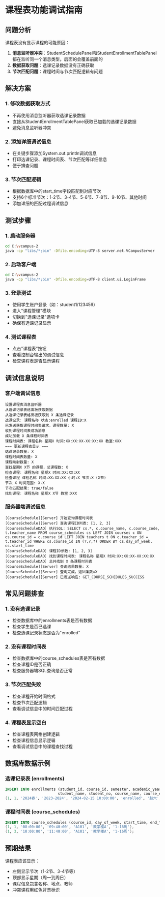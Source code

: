 # 课程表功能调试指南

## 问题分析

课程表没有显示课程的可能原因：

1. **消息监听器冲突**：StudentSchedulePanel和StudentEnrollmentTablePanel都在监听同一个消息类型，后面的会覆盖前面的
2. **数据获取问题**：选课记录数据没有正确获取
3. **节次匹配问题**：课程时间与节次匹配逻辑有问题

## 解决方案

### 1. 修改数据获取方式
- 不再使用消息监听器获取选课记录数据
- 直接从StudentEnrollmentTablePanel获取已加载的选课记录数据
- 避免消息监听器冲突

### 2. 添加详细调试信息
- 在关键步骤添加System.out.println调试信息
- 打印选课记录、课程时间表、节次匹配等详细信息
- 便于排查问题

### 3. 节次匹配逻辑
- 根据数据库中的start_time字段匹配到对应节次
- 支持6个标准节次：1-2节、3-4节、5-6节、7-8节、9-10节、其他时间
- 添加详细的匹配过程调试信息

## 测试步骤

### 1. 启动服务器
```bash
cd C:\vcampus-2
java -cp "libs/*;bin" -Dfile.encoding=UTF-8 server.net.VCampusServer
```

### 2. 启动客户端
```bash
cd C:\vcampus-2
java -cp "libs/*;bin" -Dfile.encoding=UTF-8 client.ui.LoginFrame
```

### 3. 登录测试
- 使用学生账户登录（如：student1/123456）
- 进入"课程管理"模块
- 切换到"选课记录"选项卡
- 确保有选课记录显示

### 4. 测试课程表
- 点击"课程表"按钮
- 查看控制台输出的调试信息
- 检查课程表是否显示课程

## 调试信息说明

### 客户端调试信息
```
设置课程表消息监听器
从选课记录表格面板获取数据
从选课记录表格面板获取到 X 条选课记录
选课记录: 课程名称 状态:enrolled 课程ID:X
已发送获取课程时间表请求，课程数量: X
收到课程时间表成功消息
成功加载 X 条课程时间表
课程时间表: 课程名称 星期X 时间:XX:XX:XX-XX:XX:XX 教室:XXX
=== 更新课程表显示 ===
选课记录数量: X
课程时间表数量: X
课程映射数量: X
查找星期X X节 的课程，总课程数: X
检查课程: 课程名称 星期X 时间:XX:XX:XX
检查课程 课程名称 时间:XX:XX:XX 小时:X 节次:X (X节)
节次 X 时间范围: X-X
节次匹配结果: true/false
找到课程: 课程名称 星期X X节 教室:XXX
```

### 服务器端调试信息
```
[CourseSchedule][Server] 开始查询课程时间表
[CourseSchedule][Server] 查询课程ID列表: [1, 2, 3]
[CourseScheduleDAO] 执行SQL: SELECT cs.*, c.course_name, c.course_code, t.teacher_name FROM course_schedules cs LEFT JOIN courses c ON cs.course_id = c.course_id LEFT JOIN teachers t ON c.teacher_id = t.teacher_id WHERE cs.course_id IN (?,?,?) ORDER BY cs.day_of_week, cs.start_time
[CourseScheduleDAO] 课程ID参数: [1, 2, 3]
[CourseScheduleDAO] 找到课程时间表: 课程名称 星期X 时间:XX:XX:XX-XX:XX:XX
[CourseScheduleDAO] 总共找到 X 条课程时间表
[CourseSchedule][Server] 查询结果数量: X
[CourseSchedule][Server] 查询完成，返回条数=X
[CourseSchedule][Server] 已发送响应: GET_COURSE_SCHEDULES_SUCCESS
```

## 常见问题排查

### 1. 没有选课记录
- 检查数据库中的enrollments表是否有数据
- 检查学生是否已选课
- 检查选课记录状态是否为"enrolled"

### 2. 没有课程时间表
- 检查数据库中的course_schedules表是否有数据
- 检查课程ID是否正确
- 检查服务器端SQL查询是否正常

### 3. 节次匹配失败
- 检查课程开始时间格式
- 检查节次匹配逻辑
- 查看调试信息中的时间匹配过程

### 4. 课程表显示空白
- 检查课程表网格创建逻辑
- 检查课程信息显示逻辑
- 查看调试信息中的课程查找过程

## 数据库数据示例

### 选课记录表 (enrollments)
```sql
INSERT INTO enrollments (student_id, course_id, semester, academic_year, enrollment_time, status, 
                        student_name, student_no, course_name, course_code, credits, teacher_name) VALUES 
(1, 1, '2024春', '2023-2024', '2024-02-15 10:00:00', 'enrolled', '赵六', '2021001', 'Java程序设计', 'CS101', 3, '张三');
```

### 课程时间表 (course_schedules)
```sql
INSERT INTO course_schedules (course_id, day_of_week, start_time, end_time, classroom, building, weeks) VALUES 
(1, 1, '08:00:00', '09:40:00', 'A101', '教学楼A', '1-16周'),
(1, 3, '10:00:00', '11:40:00', 'A101', '教学楼A', '1-16周');
```

## 预期结果

课程表应该显示：
- 左侧显示节次（1-2节、3-4节等）
- 顶部显示星期（周一到周日）
- 课程信息包含名称、地点、教师
- 冲突课程用红色背景标识
